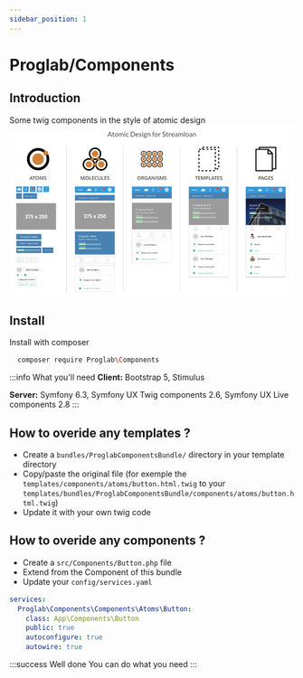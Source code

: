 ```yaml
---
sidebar_position: 1
---
```

# Proglab/Components

## Introduction

Some twig components in the style of atomic design
![Bouton](./images/atomic_design.png)

## Install

Install with composer

```bash
  composer require Proglab\Components
```

:::info What you'll need
**Client:** Bootstrap 5, Stimulus

**Server:** Symfony 6.3, Symfony UX Twig components 2.6, Symfony UX Live components 2.8
:::


## How to overide any templates ?

- Create a `bundles/ProglabComponentsBundle/` directory in your template directory
- Copy/paste the original file (for exemple the `templates/components/atoms/button.html.twig` to your `templates/bundles/ProglabComponentsBundle/components/atoms/button.html.twig`)
- Update it with your own twig code

## How to overide any components ?

- Create a `src/Components/Button.php` file
- Extend from the Component of this bundle
- Update your `config/services.yaml`

```yaml
services:
  Proglab\Components\Components\Atoms\Button:
    class: App\Components\Button
    public: true
    autoconfigure: true
    autowire: true
```

:::success Well done
You can do what you need
:::
